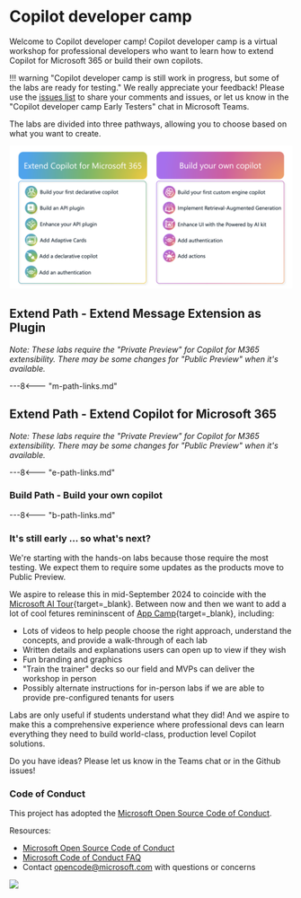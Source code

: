 
# Copilot developer camp

Welcome to Copilot developer camp! Copilot developer camp is a virtual workshop for professional developers who want to learn how to extend Copilot for Microsoft 365 or build their own copilots.

!!! warning "Copilot developer camp is still work in progress, but some of the labs are ready for testing."
    We really appreciate your feedback! Please use the [issues list](https://github.com/microsoft/copilot-camp/issues) to share your comments and issues, or let us know in the "Copilot developer camp Early Testers" chat in Microsoft Teams.

The labs are divided into three pathways, allowing you to choose based on what you want to create.

![pathways](./assets/images/pathways.png)

## Extend Path - Extend Message Extension as Plugin

_Note: These labs require the "Private Preview" for Copilot for M365 extensibility. There may be some changes for "Public Preview" when it's available._

---8<--- "m-path-links.md"


## Extend Path - Extend Copilot for Microsoft 365

_Note: These labs require the "Private Preview" for Copilot for M365 extensibility. There may be some changes for "Public Preview" when it's available._

---8<--- "e-path-links.md"

### Build Path - Build your own copilot

---8<--- "b-path-links.md"

### It's still early ... so what's next?

We're starting with the hands-on labs because those require the most testing. We expect them to require some updates as the products move to Public Preview.

We aspire to release this in mid-September 2024 to coincide with the [Microsoft AI Tour](https://envision.microsoft.com/home#festivalblade1){target=_blank}. Between now and then we want to add a lot of cool fetures remininscent of [App Camp](https://aka.ms/app-camp){target=_blank}, including:

 * Lots of videos to help people choose the right approach, understand the concepts, and provide a walk-through of each lab
 * Written details and explanations users can open up to view if they wish
 * Fun branding and graphics
 * "Train the trainer" decks so our field and MVPs can deliver the workshop in person
 * Possibly alternate instructions for in-person labs if we are able to provide pre-configured tenants for users

Labs are only useful if students understand what they did! And we aspire to make this a comprehensive experience where professional devs can learn everything they need to build world-class, production level Copilot solutions.

Do you have ideas? Please let us know in the Teams chat or in the Github issues!

### Code of Conduct

This project has adopted the [Microsoft Open Source Code of Conduct](https://opensource.microsoft.com/codeofconduct/).

Resources:

- [Microsoft Open Source Code of Conduct](https://opensource.microsoft.com/codeofconduct/)
- [Microsoft Code of Conduct FAQ](https://opensource.microsoft.com/codeofconduct/faq/)
- Contact [opencode@microsoft.com](mailto:opencode@microsoft.com) with questions or concerns

<img src="https://pnptelemetry.azurewebsites.net/copilot-camp/index" />